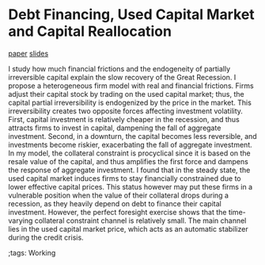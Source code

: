 # Debt Financing, Used Capital Market and Capital Reallocation

<!-- [slides: candidacy exam](pdf/UsedKCollateral/HJChen_UsedKCollateral_Apr_19_2022_CandExam.pdf) -->
<!-- [slides](pdf/UsedKCollateral/20230331MEAPresentation.pdf) -->
[paper](pdf/UsedKCollateral/UsedKCollateral.pdf)
[slides](pdf/UsedKCollateral/20230519MMMPresentation.pdf)

I study how much financial frictions and the endogeneity of partially irreversible
capital explain the slow recovery of the Great Recession. I propose a heterogeneous
firm model with real and financial frictions. Firms adjust their capital stock by trading
on the used capital market; thus, the capital partial irreversibility is endogenized by the
price in the market. This irreversibility creates two opposite forces affecting investment
volatility. First, capital investment is relatively cheaper in the recession, and thus
attracts firms to invest in capital, dampening the fall of aggregate investment. Second,
in a downturn, the capital becomes less reversible, and investments become riskier,
exacerbating the fall of aggregate investment. In my model, the collateral constraint is
procyclical since it is based on the resale value of the capital, and thus amplifies the first
force and dampens the response of aggregate investment. I found that in the steady
state, the used capital market induces firms to stay financially constrained due to lower
effective capital prices. This status however may put these firms in a vulnerable position
when the value of their collateral drops during a recession, as they heavily depend on
debt to finance their capital investment. However, the perfect foresight exercise shows
that the time-varying collateral constraint channel is relatively small. The main channel
lies in the used capital market price, which acts as an automatic stabilizer during the
credit crisis.


;tags: Working


